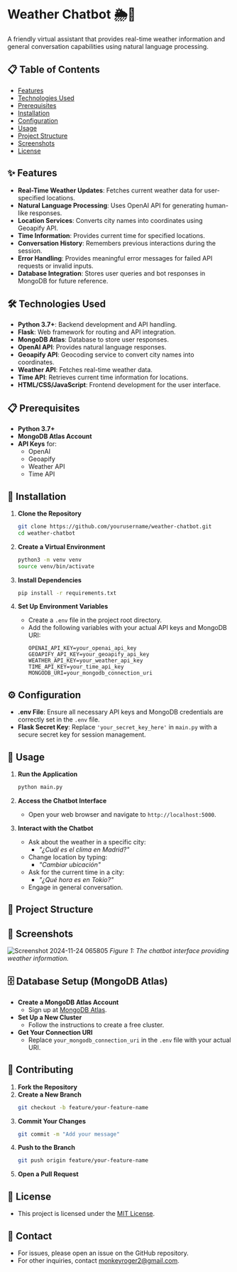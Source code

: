 # Weather Chatbot 🌦️🤖

A friendly virtual assistant that provides real-time weather information and general conversation capabilities using natural language processing.

## 📋 Table of Contents

- [Features](#features)
- [Technologies Used](#technologies-used)
- [Prerequisites](#prerequisites)
- [Installation](#installation)
- [Configuration](#configuration)
- [Usage](#usage)
- [Project Structure](#project-structure)
- [Screenshots](#screenshots)
- [License](#license)

## ✨ Features

- **Real-Time Weather Updates**: Fetches current weather data for user-specified locations.
- **Natural Language Processing**: Uses OpenAI API for generating human-like responses.
- **Location Services**: Converts city names into coordinates using Geoapify API.
- **Time Information**: Provides current time for specified locations.
- **Conversation History**: Remembers previous interactions during the session.
- **Error Handling**: Provides meaningful error messages for failed API requests or invalid inputs.
- **Database Integration**: Stores user queries and bot responses in MongoDB for future reference.

## 🛠️ Technologies Used

- **Python 3.7+**: Backend development and API handling.
- **Flask**: Web framework for routing and API integration.
- **MongoDB Atlas**: Database to store user responses.
- **OpenAI API**: Provides natural language responses.
- **Geoapify API**: Geocoding service to convert city names into coordinates.
- **Weather API**: Fetches real-time weather data.
- **Time API**: Retrieves current time information for locations.
- **HTML/CSS/JavaScript**: Frontend development for the user interface.

## 📋 Prerequisites

- **Python 3.7+**
- **MongoDB Atlas Account**
- **API Keys** for:
  - OpenAI
  - Geoapify
  - Weather API
  - Time API

## 🚀 Installation

1. **Clone the Repository**
    ```bash
    git clone https://github.com/yourusername/weather-chatbot.git
    cd weather-chatbot
    ```

2. **Create a Virtual Environment**
    ```bash
    python3 -m venv venv
    source venv/bin/activate
    ```

3. **Install Dependencies**
    ```bash
    pip install -r requirements.txt
    ```

4. **Set Up Environment Variables**
   - Create a `.env` file in the project root directory.
   - Add the following variables with your actual API keys and MongoDB URI:
     ```dotenv
     OPENAI_API_KEY=your_openai_api_key
     GEOAPIFY_API_KEY=your_geoapify_api_key
     WEATHER_API_KEY=your_weather_api_key
     TIME_API_KEY=your_time_api_key
     MONGODB_URI=your_mongodb_connection_uri
     ```

## ⚙️ Configuration

- **.env File**: Ensure all necessary API keys and MongoDB credentials are correctly set in the `.env` file.
- **Flask Secret Key**: Replace `'your_secret_key_here'` in `main.py` with a secure secret key for session management.

## 📖 Usage

1. **Run the Application**
    ```bash
    python main.py
    ```

2. **Access the Chatbot Interface**
   - Open your web browser and navigate to `http://localhost:5000`.

3. **Interact with the Chatbot**
   - Ask about the weather in a specific city:
     - *"¿Cuál es el clima en Madrid?"*
   - Change location by typing:
     - *"Cambiar ubicación"*
   - Ask for the current time in a city:
     - *"¿Qué hora es en Tokio?"*
   - Engage in general conversation.

## 📁 Project Structure

## 📸 Screenshots

![Screenshot 2024-11-24 065805](https://github.com/user-attachments/assets/7a3bd825-73c6-40da-9d78-de6c00c44bcc)
*Figure 1: The chatbot interface providing weather information.*

## 🗄️ Database Setup (MongoDB Atlas)

- **Create a MongoDB Atlas Account**
  - Sign up at [MongoDB Atlas](https://www.mongodb.com/cloud/atlas).
- **Set Up a New Cluster**
  - Follow the instructions to create a free cluster.
- **Get Your Connection URI**
  - Replace `your_mongodb_connection_uri` in the `.env` file with your actual URI.

## 🤝 Contributing

1. **Fork the Repository**
2. **Create a New Branch**
    ```bash
    git checkout -b feature/your-feature-name
    ```
3. **Commit Your Changes**
    ```bash
    git commit -m "Add your message"
    ```
4. **Push to the Branch**
    ```bash
    git push origin feature/your-feature-name
    ```
5. **Open a Pull Request**

## 📄 License

- This project is licensed under the [MIT License](LICENSE).

## 📧 Contact

- For issues, please open an issue on the GitHub repository.
- For other inquiries, contact [monkeyroger2@gmail.com](mailto:monkeyroger2@gmail.com).

